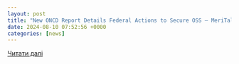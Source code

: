 ```yaml
---
layout: post
title: "New ONCD Report Details Federal Actions to Secure OSS – MeriTalk"
date: 2024-08-10 07:52:56 +0000
categories: [news]
---
```


[Читати далі](https://www.meritalk.com/articles/new-oncd-report-details-federal-actions-to-secure-oss/)
